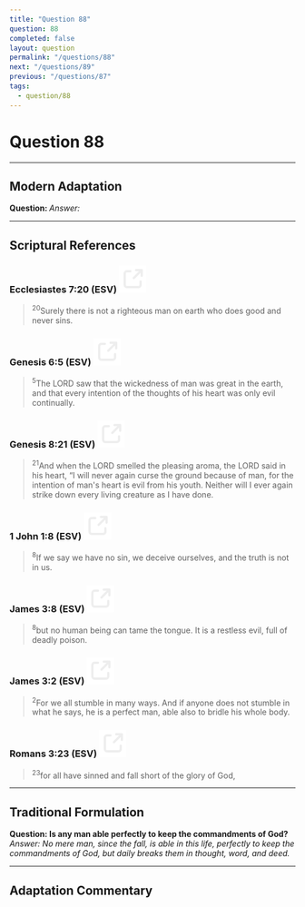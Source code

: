 ```yaml
---
title: "Question 88"
question: 88
completed: false
layout: question
permalink: "/questions/88"
next: "/questions/89"
previous: "/questions/87"
tags:
  - question/88
---
```

# Question 88
---
## Modern Adaptation
<strong>
    Question:
</strong>

<em>
    Answer:
</em>

---
## Scriptural References
### Ecclesiastes 7:20 (ESV) <a href="https://biblegateway.com/passage/?search=Ecclesiastes+7%3A20&version=ESV"><img src="/assets/svg/link.svg"/></a>
> <sup>20</sup>Surely there is not a righteous man on earth who does good and never sins.

### Genesis 6:5 (ESV) <a href="https://biblegateway.com/passage/?search=Genesis+6%3A5&version=ESV"><img src="/assets/svg/link.svg"/></a>
> <sup>5</sup>The LORD saw that the wickedness of man was great in the earth, and that every intention of the thoughts of his heart was only evil continually.

### Genesis 8:21 (ESV) <a href="https://biblegateway.com/passage/?search=Genesis+8%3A21&version=ESV"><img src="/assets/svg/link.svg"/></a>
> <sup>21</sup>And when the LORD smelled the pleasing aroma, the LORD said in his heart, “I will never again curse the ground because of man, for the intention of man's heart is evil from his youth. Neither will I ever again strike down every living creature as I have done.

### 1 John 1:8 (ESV) <a href="https://biblegateway.com/passage/?search=1+John+1%3A8&version=ESV"><img src="/assets/svg/link.svg"/></a>
> <sup>8</sup>If we say we have no sin, we deceive ourselves, and the truth is not in us.

### James 3:8 (ESV) <a href="https://biblegateway.com/passage/?search=James+3%3A8&version=ESV"><img src="/assets/svg/link.svg"/></a>
> <sup>8</sup>but no human being can tame the tongue. It is a restless evil, full of deadly poison.

### James 3:2 (ESV) <a href="https://biblegateway.com/passage/?search=James+3%3A2&version=ESV"><img src="/assets/svg/link.svg"/></a>
> <sup>2</sup>For we all stumble in many ways. And if anyone does not stumble in what he says, he is a perfect man, able also to bridle his whole body.

### Romans 3:23 (ESV) <a href="https://biblegateway.com/passage/?search=Romans+3%3A23&version=ESV"><img src="/assets/svg/link.svg"/></a>
> <sup>23</sup>for all have sinned and fall short of the glory of God,

---
## Traditional Formulation
<strong>
    Question: Is any man able perfectly to keep the commandments of God?
</strong>

<em>
    Answer: No mere man, since the fall, is able in this life, perfectly to keep the commandments of God, but daily breaks them in thought, word, and deed.
</em>

---
## Adaptation Commentary
